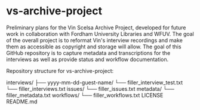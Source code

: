 # vs-archive-project

Preliminary plans for the Vin Scelsa Archive Project, developed for future work in collaboration with Fordham University Libraries and WFUV. 
The goal of the overall project is to reformat Vin's interview recordings and make them as accessible as copyright and storage will allow. 
The goal of this GitHub repository is to capture metadata and transcriptions for the interviews as well as provide status and workflow documentation.

Repository structure for vs-archive-project:

interviews/
├── yyyy-mm-dd-guest-name/
    └── filler_interview_test.txt
    └── filler_interviews.txt
issues/
    └── filler_issues.txt
metadata/
    └── filler_metadata.txt
workflows/
    └── filler_workflows.txt
LICENSE
README.md

